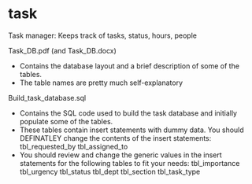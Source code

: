 task
====

Task manager: Keeps track of tasks, status, hours, people


Task_DB.pdf (and Task_DB.docx) 
- Contains the database layout and a brief description of some of the tables.
- The table names are pretty much self-explanatory

Build_task_database.sql 
- Contains the SQL code used to build the task database and initially populate some of the tables.
- These tables contain insert statements with dummy data. You should DEFINATLEY change the contents of the insert statements:
		tbl_requested_by
		tbl_assigned_to
- You should review and change the generic values in the insert statements for the following tables to fit your needs:
		tbl_importance
		tbl_urgency
		tbl_status
		tbl_dept
		tbl_section
		tbl_task_type

